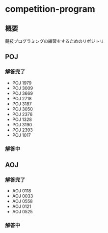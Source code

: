 # competition-program



## 概要



競技プログラミングの練習をするためのリポジトリ



## POJ



### 解答完了

 * POJ 1979
 * POJ 3009
 * POJ 3669
 * POJ 2718
 * POJ 3187
 * POJ 3050
 * POJ 2376
 * POJ 1328
 * POJ 3190
 * POJ 2393
 * POJ 1017

### 解答中



## AOJ


### 解答完了

 * AOJ 0118
 * AOJ 0033
 * AOJ 0558
 * AOJ 0121
 * AOJ 0525

### 解答中

